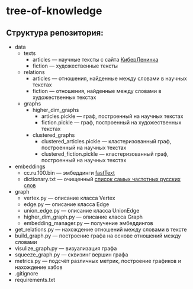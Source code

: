 # tree-of-knowledge

## Структура репозитория:

- data
  - texts
    - articles — научные тексты с сайта [КиберЛенинка](https://cyberleninka.ru/)
    - fiction — художественные тексты
  - relations
    - articles — отношения, найденные между словами в научных текстах
    - fiction — отношения, найденные между словами в художественных текстах
  - graphs
    - higher_dim_graphs
      - articles.pickle — граф, построенный на научных текстах
      - fiction.pickle — граф, построенный на художественных текстах
    - clustered_graphs
      - clustered_articles.pickle — кластеризованный граф, построенный на научных текстах
      - clustered_fiction.pickle — кластеризованный граф, построенный на научных текстах
- embeddings
  - cc.ru.100.bin — эмбеддинги [fastText](https://fasttext.cc/docs/en/crawl-vectors.html)
  - dictionary.txt — очищенный [список самых частотных русских слов](https://github.com/hingston/russian/blob/master/100000-russian-words.txt)
- graph
  - vertex.py — описание класса Vertex
  - edge.py — описание класса Edge
  - union_edge.py — описание класса UnionEdge
  - higher_dim_graph.py — описание класса Graph
  - embedding_manager.py — получение эмбеддингов
- get_relations.py — нахождение отношений между словами в тексте
- build_graph.py — построение графа на основе отношений между словами
- visulize_graph.py — визуализация графа
- squeeze_graph.py — сквизинг вершин графа
- metrics.py — подсчёт различных метрик, построение графиков и нахождение хабов
- .gitignore
- requirements.txt
